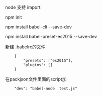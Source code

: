node 支持 import 


npm init


npm install babel-cli --save-dev


npm install babel-preset-es2015 --save-dev


新建 .babelrc的文件

```
	{
		"presets": ["es2015"], 
		"plugins": []
	}
```
在packjson文件里面的script加

```
	"dev": "babel-node  test.js"
```